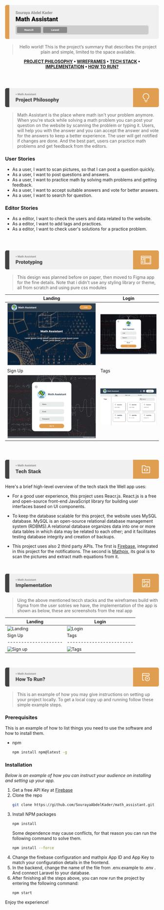 <img src="./readme/title1.svg"/>

<div align="center">

> Hello world! This is the project’s summary that describes the project plain and simple, limited to the space available.

**[PROJECT PHILOSOPHY](https://github.com/julescript/well_app#-project-philosophy) • [WIREFRAMES](https://github.com/julescript/well_app#-wireframes) • [TECH STACK](https://github.com/julescript/well_app#-tech-stack) • [IMPLEMENTATION](https://github.com/julescript/well_app#-impplementation) • [HOW TO RUN?](https://github.com/julescript/well_app#-how-to-run)**

</div>

<br><br>

<img src="./readme/title2.svg"/>

> Math Assistant is the place where math isn't your problem anymore. When you're stuck while solving a math problem you can post your question on the website by scanning the problem or typing it. Users, will help you with the answer and you can accept the answer and vote for the answers to keep a better experience. The user will get notified if changes are done. And the best part, users can practice math problems and get feedback from the editors.

### User Stories

- As a user, I want to scan pictures, so that I can post a question quickly.
- As a user, I want to post questions and answers.
- As a user, I want to practice math by solving math problems and getting feedback.
- As a user, I want to accept suitable answers and vote for better answers.
- As a user, I want to search for question.

### Editor Stories

- As a editor, I want to check the users and data related to the website.
- As a editor, I want to add tags and practices.
- As a editor, I want to check user's solutions for a practice problem.

<br><br>

<img src="./readme/title3.svg"/>

> This design was planned before on paper, then moved to Figma app for the fine details.
> Note that i didn't use any styling library or theme, all from scratch and using pure css modules

| Landing                          | Login                        |
| -------------------------------- | ---------------------------- |
| ![Landing](./readme/hero.PNG)    | ![Login](./readme/login.PNG) |
| Sign Up                          | Tags                         |
| ![Sign up](./readme/sign_up.PNG) | ![Tags](./readme/tags.PNG)   |

<br><br>

<img src="./readme/title4.svg"/>

Here's a brief high-level overview of the tech stack the Well app uses:

- For a good user experience, this project uses Reacr.js. React.js is a free and open-source front-end JavaScript library for building user interfaces based on UI components.

- To keep the database scalable for this project, the website uses MySQL database. MySQL is an open-source relational database management system (RDBMS).A relational database organizes data into one or more data tables in which data may be related to each other; and it facilitates testing database integrity and creation of backups.

- This project uses also 2 third party APIs. The first is [Firebase](https://firebase.google.com/), integrated in this project for the notifications. The second is [Mathpix](https://mathpix.com/), its goal is to scan the pictures and extract math equations from it.

<br><br>
<img src="./readme/title5.svg"/>

> Uing the above mentioned tecch stacks and the wireframes build with figma from the user sotries we have, the implementation of the app is shown as below, these are screenshots from the real app

| Landing              | Login                    |
| -------------------- | ------------------------ |
| ![Landing](./)       | ![Login](./)             |
| Sign Up              | Tags                     |
| -------------------- | ------------------------ |
| ![Sign up](./)       | ![Tags](./)              |

<br><br>
<img src="./readme/title6.svg"/>

> This is an example of how you may give instructions on setting up your project locally.
> To get a local copy up and running follow these simple example steps.

### Prerequisites

This is an example of how to list things you need to use the software and how to install them.

- npm
  ```sh
  npm install npm@latest -g
  ```

### Installation

_Below is an example of how you can instruct your audience on installing and setting up your app._

1. Get a free API Key at [Firebase](https://firebase.google.com/)
2. Clone the repo
   ```sh
   git clone https://github.com/SourayaAbdelKader/math_assistant.git
   ```
3. Install NPM packages
   ```sh
   npm install
   ```
   Some dependence may cause conflicts, for that reason you can run the following command to solve them.
   ```sh
   npm install --force
   ```
4. Change the firebase configuration and mathpix App ID and App Key to match your configuration details in the frontend.
5. In the backend, change the name of the file from .env.example to .env . And connect Laravel to your database.
6. After finishing all the steps above, you can now run the project by entering the following command:
   ```sh
   npm start
   ```

Enjoy the experience!
